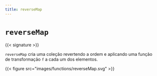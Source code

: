 ```yaml
---
title: reverseMap
---
```


# `reverseMap`

{{< signature >}}

`reverseMap` cria uma coleção revertendo a ordem e aplicando uma função de transformação `f` a cada um dos elementos.

{{< figure src="images/functions/reverseMap.svg" >}}
